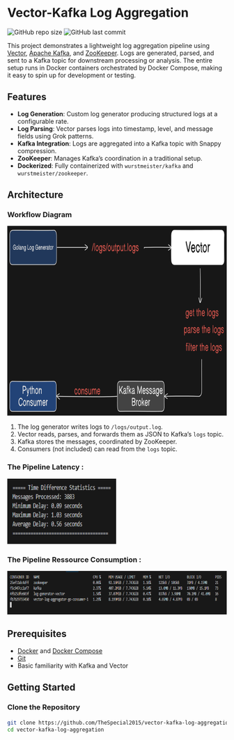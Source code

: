 # Vector-Kafka Log Aggregation

![GitHub repo size](https://img.shields.io/github/repo-size/TheSpecial2015/vector-kafka-log-aggregation)
![GitHub last commit](https://img.shields.io/github/last-commit/TheSpecial2015/vector-kafka-log-aggregation)

This project demonstrates a lightweight log aggregation pipeline using [Vector](https://vector.dev/), [Apache Kafka](https://kafka.apache.org/), and [ZooKeeper](https://zookeeper.apache.org/). Logs are generated, parsed, and sent to a Kafka topic for downstream processing or analysis. The entire setup runs in Docker containers orchestrated by Docker Compose, making it easy to spin up for development or testing.

## Features

- **Log Generation**: Custom log generator producing structured logs at a configurable rate.
- **Log Parsing**: Vector parses logs into timestamp, level, and message fields using Grok patterns.
- **Kafka Integration**: Logs are aggregated into a Kafka topic with Snappy compression.
- **ZooKeeper**: Manages Kafka’s coordination in a traditional setup.
- **Dockerized**: Fully containerized with `wurstmeister/kafka` and `wurstmeister/zookeeper`.

## Architecture

### Workflow Diagram

<img src="https://github.com/TheSpecial2015/vector-kafka-log-aggregation/blob/main/diagram.png" alt="architecture diagram" width="850" height="436" />

1. The log generator writes logs to `/logs/output.log`.
2. Vector reads, parses, and forwards them as JSON to Kafka’s `logs` topic.
3. Kafka stores the messages, coordinated by ZooKeeper.
4. Consumers (not included) can read from the `logs` topic.

### The Pipeline Latency :

<img src="https://github.com/TheSpecial2015/vector-kafka-log-aggregation/blob/main/latency.png" alt="latency metric" width="250" height="150" />

### The Pipeline Ressource Consumption :

<img src="https://github.com/TheSpecial2015/vector-kafka-log-aggregation/blob/main/ressource_stats.png" alt="ressource metric" width="750" height="100" />

## Prerequisites

- [Docker](https://docs.docker.com/get-docker/) and [Docker Compose](https://docs.docker.com/compose/install/)
- [Git](https://git-scm.com/downloads)
- Basic familiarity with Kafka and Vector

## Getting Started

### Clone the Repository

```bash
git clone https://github.com/TheSpecial2015/vector-kafka-log-aggregation.git
cd vector-kafka-log-aggregation
```
